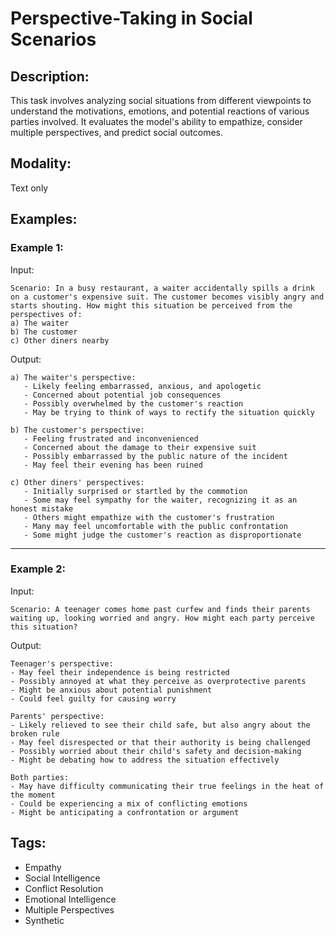 # Perspective-Taking in Social Scenarios

## Description:
This task involves analyzing social situations from different viewpoints to understand the motivations, emotions, and potential reactions of various parties involved. It evaluates the model's ability to empathize, consider multiple perspectives, and predict social outcomes.

## Modality:
Text only

## Examples:

### Example 1:

Input:

```
Scenario: In a busy restaurant, a waiter accidentally spills a drink on a customer's expensive suit. The customer becomes visibly angry and starts shouting. How might this situation be perceived from the perspectives of:
a) The waiter
b) The customer
c) Other diners nearby
```

Output:

```
a) The waiter's perspective:
   - Likely feeling embarrassed, anxious, and apologetic
   - Concerned about potential job consequences
   - Possibly overwhelmed by the customer's reaction
   - May be trying to think of ways to rectify the situation quickly

b) The customer's perspective:
   - Feeling frustrated and inconvenienced
   - Concerned about the damage to their expensive suit
   - Possibly embarrassed by the public nature of the incident
   - May feel their evening has been ruined

c) Other diners' perspectives:
   - Initially surprised or startled by the commotion
   - Some may feel sympathy for the waiter, recognizing it as an honest mistake
   - Others might empathize with the customer's frustration
   - Many may feel uncomfortable with the public confrontation
   - Some might judge the customer's reaction as disproportionate
```

---

### Example 2:

Input:

```
Scenario: A teenager comes home past curfew and finds their parents waiting up, looking worried and angry. How might each party perceive this situation?
```

Output:

```
Teenager's perspective:
- May feel their independence is being restricted
- Possibly annoyed at what they perceive as overprotective parents
- Might be anxious about potential punishment
- Could feel guilty for causing worry

Parents' perspective:
- Likely relieved to see their child safe, but also angry about the broken rule
- May feel disrespected or that their authority is being challenged
- Possibly worried about their child's safety and decision-making
- Might be debating how to address the situation effectively

Both parties:
- May have difficulty communicating their true feelings in the heat of the moment
- Could be experiencing a mix of conflicting emotions
- Might be anticipating a confrontation or argument
```

## Tags:
- Empathy
- Social Intelligence
- Conflict Resolution
- Emotional Intelligence
- Multiple Perspectives
- Synthetic